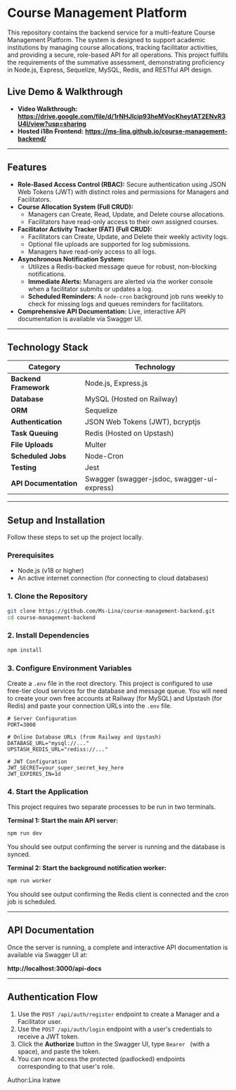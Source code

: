 # Course Management Platform

This repository contains the backend service for a multi-feature Course Management Platform. The system is designed to support academic institutions by managing course allocations, tracking facilitator activities, and providing a secure, role-based API for all operations. This project fulfills the requirements of the summative assessment, demonstrating proficiency in Node.js, Express, Sequelize, MySQL, Redis, and RESTful API design.

## Live Demo & Walkthrough

- **Video Walkthrough:** **https://drive.google.com/file/d/1rNHJlcip93heMVocKheytAT2ENvR3U4l/view?usp=sharing**
- **Hosted i18n Frontend:** **https://ms-lina.github.io/course-management-backend/**

---

## Features

- **Role-Based Access Control (RBAC):** Secure authentication using JSON Web Tokens (JWT) with distinct roles and permissions for Managers and Facilitators.
- **Course Allocation System (Full CRUD):**
  - Managers can Create, Read, Update, and Delete course allocations.
  - Facilitators have read-only access to their _own_ assigned courses.
- **Facilitator Activity Tracker (FAT) (Full CRUD):**
  - Facilitators can Create, Update, and Delete their weekly activity logs.
  - Optional file uploads are supported for log submissions.
  - Managers have read-only access to all logs.
- **Asynchronous Notification System:**
  - Utilizes a Redis-backed message queue for robust, non-blocking notifications.
  - **Immediate Alerts:** Managers are alerted via the worker console when a facilitator submits or updates a log.
  - **Scheduled Reminders:** A `node-cron` background job runs weekly to check for missing logs and queues reminders for facilitators.
- **Comprehensive API Documentation:** Live, interactive API documentation is available via Swagger UI.

---

## Technology Stack

| Category              | Technology                                  |
| --------------------- | ------------------------------------------- |
| **Backend Framework** | Node.js, Express.js                         |
| **Database**          | MySQL (Hosted on Railway)                   |
| **ORM**               | Sequelize                                   |
| **Authentication**    | JSON Web Tokens (JWT), bcryptjs             |
| **Task Queuing**      | Redis (Hosted on Upstash)                   |
| **File Uploads**      | Multer                                      |
| **Scheduled Jobs**    | Node-Cron                                   |
| **Testing**           | Jest                                        |
| **API Documentation** | Swagger (swagger-jsdoc, swagger-ui-express) |

---

## Setup and Installation

Follow these steps to set up the project locally.

### Prerequisites

- Node.js (v18 or higher)
- An active internet connection (for connecting to cloud databases)

### 1. Clone the Repository

```bash
git clone https://github.com/Ms-Lina/course-management-backend.git
cd course-management-backend
```

### 2. Install Dependencies

```bash
npm install
```

### 3. Configure Environment Variables

Create a `.env` file in the root directory. This project is configured to use free-tier cloud services for the database and message queue. You will need to create your own free accounts at Railway (for MySQL) and Upstash (for Redis) and paste your connection URLs into the `.env` file.

```env
# Server Configuration
PORT=3000

# Online Database URLs (from Railway and Upstash)
DATABASE_URL="mysql://..."
UPSTASH_REDIS_URL="rediss://..."

# JWT Configuration
JWT_SECRET=your_super_secret_key_here
JWT_EXPIRES_IN=1d
```

### 4. Start the Application

This project requires two separate processes to be run in two terminals.

**Terminal 1: Start the main API server:**

```bash
npm run dev
```

You should see output confirming the server is running and the database is synced.

**Terminal 2: Start the background notification worker:**

```bash
npm run worker
```

You should see output confirming the Redis client is connected and the cron job is scheduled.

---

## API Documentation

Once the server is running, a complete and interactive API documentation is available via Swagger UI at:

**http://localhost:3000/api-docs**

---

## Authentication Flow

1. Use the `POST /api/auth/register` endpoint to create a Manager and a Facilitator user.
2. Use the `POST /api/auth/login` endpoint with a user's credentials to receive a JWT token.
3. Click the **Authorize** button in the Swagger UI, type `Bearer ` (with a space), and paste the token.
4. You can now access the protected (padlocked) endpoints corresponding to that user's role.

Author:Lina Iratwe
